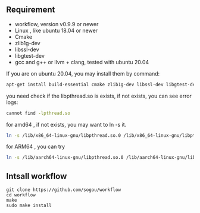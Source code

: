 ## Requirement

* workflow, version v0.9.9 or newer
* Linux , like ubuntu 18.04 or newer
* Cmake
* zlib1g-dev
* libssl-dev
* libgtest-dev
* gcc  and g++ or llvm + clang, tested with ubuntu 20.04

If you are on ubuntu 20.04, you may install them by command:

```bash
apt-get install build-essential cmake zlib1g-dev libssl-dev libgtest-dev -y
```

you need check if the libpthread.so is exists, if not exists, you can see error logs: 
```bash
cannot find -lpthread.so
```

for amd64 , if not exists, you may want to ln -s it.
```bash
ln -s /lib/x86_64-linux-gnu/libpthread.so.0 /lib/x86_64-linux-gnu/libpthread.so
```

for ARM64 , you can try 
```bash
ln -s /lib/aarch64-linux-gnu/libpthread.so.0 /lib/aarch64-linux-gnu/libpthread.so
```

## Intsall workflow

```
git clone https://github.com/sogou/workflow
cd workflow
make
sudo make install
```